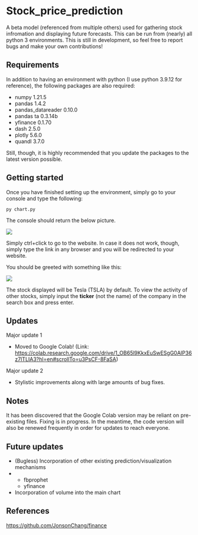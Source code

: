 # Stock_price_prediction

A beta model (referenced from multiple others) used for gathering stock infromation and displaying future forecasts. This can be run from (nearly) all python 3 environments. This is still in development, so feel free to report bugs and make your own contributions!

## Requirements

In addition to having an environment with python (I use python 3.9.12 for reference), the following packages are also required:
* numpy 1.21.5
* pandas 1.4.2
* pandas_datareader 0.10.0
* pandas ta 0.3.14b
* yfinance 0.1.70
* dash 2.5.0
* plotly 5.6.0
* quandl 3.7.0

Still, though, it is highly recommended that you update the packages to the latest version possible.

## Getting started

Once you have finished setting up the environment, simply go to your console and type the following:

``` py chart.py ```

The console should return the below picture.

![](https://github.com/ProSkills101/Stock_price_prediction/blob/main/Screenshot%202022-08-04%20155049.png)

Simply ctrl+click to go to the website. In case it does not work, though, simply type the link in any browser and you will be redirected to your website. 

You should be greeted with something like this:

![](https://github.com/ProSkills101/Stock_price_prediction/blob/main/Screenshot%202022-08-04%20155113.png)

The stock displayed will be Tesla (TSLA) by default. To view the activity of other stocks, simply input the **ticker** (not the name) of the company in the search box and press enter.

## Updates

Major update 1
* Moved to Google Colab! (Link: https://colab.research.google.com/drive/1_OB65l9KkxEuSwESgG0AIP36z7lTLIA3?hl=en#scrollTo=u3PsCF-8FaSA)

Major update 2
* Stylistic improvements along with large amounts of bug fixes.
  
## Notes

It has been discovered that the Google Colab version may be reliant on pre-existing files. Fixing is in progress. In the meantime, the code version will also be renewed frequently in order for updates to reach everyone.
  
## Future updates

* (Bugless) Incorporation of other existing prediction/visualization mechanisms
* * fbprophet
  * yfinance
* Incorporation of volume into the main chart

## References

https://github.com/JonsonChang/finance
